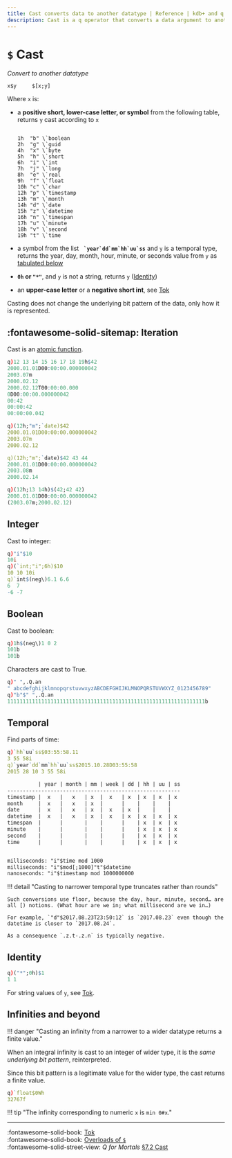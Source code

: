 ```yaml
---
title: Cast converts data to another datatype | Reference | kdb+ and q documentation
description: Cast is a q operator that converts a data argument to another datatype.
---
```


# `$` Cast



_Convert to another datatype_

```syntax
x$y     $[x;y]
```

Where `x` is:

-   a **positive short, lower-case letter, or symbol** from the following table, returns `y` cast according to `x`

    <pre><code class="txt">
    1h  "b" \`boolean
    2h  "g" \`guid
    4h  "x" \`byte
    5h  "h" \`short
    6h  "i" \`int
    7h  "j" \`long
    8h  "e" \`real
    9h  "f" \`float
    10h "c" \`char
    12h "p" \`timestamp
    13h "m" \`month
    14h "d" \`date
    15h "z" \`datetime
    16h "n" \`timespan
    17h "u" \`minute
    18h "v" \`second
    19h "t" \`time
    </code></pre>

-   a symbol from the list **`` `year`dd`mm`hh`uu`ss``** and `y` is a temporal type, returns the year, day, month, hour, minute, or seconds value from `y` as [tabulated below](#temporal)

-   **`0h` or `"*"`**, and `y` is not a string, returns `y` ([Identity](#identity))

-   an **upper-case letter** or a **negative short int**, see [Tok](tok.md)

Casting does not change the underlying bit pattern of the data, only how it is represented.


## :fontawesome-solid-sitemap: Iteration

Cast is an [atomic function](../basics/atomic.md).

```q
q)12 13 14 15 16 17 18 19h$42
2000.01.01D00:00:00.000000042
2003.07m
2000.02.12
2000.02.12T00:00:00.000
0D00:00:00.000000042
00:42
00:00:42
00:00:00.042

q)(12h;"m";`date)$42
2000.01.01D00:00:00.000000042
2003.07m
2000.02.12

q)(12h;"m";`date)$42 43 44
2000.01.01D00:00:00.000000042
2003.08m
2000.02.14

q)(12h;13 14h)$(42;42 42)
2000.01.01D00:00:00.000000042
(2003.07m;2000.02.12)
```


## Integer

Cast to integer:

```q
q)"i"$10
10i
q)(`int;"i";6h)$10
10 10 10i
q)`int$(neg\)6.1 6.6
6  7
-6 -7
```


## Boolean

Cast to boolean:

```q
q)1h$(neg\)1 0 2
101b
101b
```

Characters are cast to True.

```q
q)" ",.Q.an
" abcdefghijklmnopqrstuvwxyzABCDEFGHIJKLMNOPQRSTUVWXYZ_0123456789"
q)"b"$" ",.Q.an
1111111111111111111111111111111111111111111111111111111111111111b
```


## Temporal

Find parts of time:

```q
q)`hh`uu`ss$03:55:58.11
3 55 58i
q)`year`dd`mm`hh`uu`ss$2015.10.28D03:55:58
2015 28 10 3 55 58i
```

```txt
          | year | month | mm | week | dd | hh | uu | ss
--------------------------------------------------------
timestamp |  x   |   x   | x  |  x   | x  | x  | x  | x
month     |  x   |   x   | x  |      |    |    |    |
date      |  x   |   x   | x  |  x   | x  |    |    |
datetime  |  x   |   x   | x  |  x   | x  | x  | x  | x
timespan  |      |       |    |      |    | x  | x  | x
minute    |      |       |    |      |    | x  | x  | x
second    |      |       |    |      |    | x  | x  | x
time      |      |       |    |      |    | x  | x  | x


milliseconds: "i"$time mod 1000
milliseconds: "i"$mod[;1000]"t"$datetime
nanoseconds: "i"$timestamp mod 1000000000
```


!!! detail "Casting to narrower temporal type truncates rather than rounds"

    Such conversions use floor, because the day, hour, minute, second… are all [) notions. (What hour are we in; what millisecond are we in…)

    For example, `"d"$2017.08.23T23:50:12` is `2017.08.23` even though the datetime is closer to `2017.08.24`.

    As a consequence `.z.t-.z.n` is typically negative. 


## Identity

```q
q)("*";0h)$1
1 1
```

For string values of `y`, see [Tok](tok.md).

## Infinities and beyond

!!! danger "Casting an infinity from a narrower to a wider datatype returns a finite value."

When an integral infinity is cast to an integer of wider type, it is the _same underlying bit pattern_, reinterpreted.

Since this bit pattern is a legitimate value for the wider type, the cast returns a finite value.

```q
q)`float$0Wh
32767f
```

!!! tip "The infinity corresponding to numeric `x` is `min 0#x`."

----
:fontawesome-solid-book:
[Tok](tok.md)
<br>
:fontawesome-solid-book:
[Overloads of `$`](overloads.md#dollar)
<br>
:fontawesome-solid-street-view:
_Q for Mortals_
[§7.2 Cast](/q4m3/7_Transforming_Data/#731-data-to-strings)

